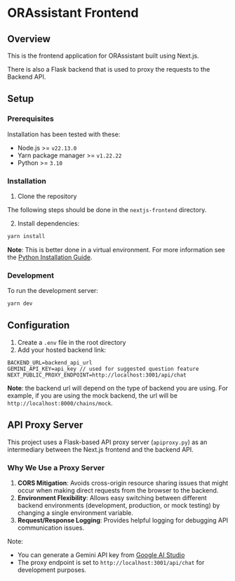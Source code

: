 # ORAssistant Frontend

## Overview

This is the frontend application for ORAssistant built using Next.js.

There is also a Flask backend that is used to proxy the requests to the Backend API.

## Setup

### Prerequisites

Installation has been tested with these:

- Node.js >= `v22.13.0`
- Yarn package manager >= `v1.22.22`
- Python >= `3.10`

### Installation

1. Clone the repository

The following steps should be done in the `nextjs-frontend` directory.

2. Install dependencies:

```bash
yarn install
```

**Note**: This is better done in a virtual environment. For more information see the [Python Installation Guide](https://packaging.python.org/en/latest/guides/installing-using-pip-and-virtual-environments/).

### Development

To run the development server:

```bash
yarn dev
```

## Configuration

1. Create a `.env` file in the root directory
2. Add your hosted backend link:

```
BACKEND_URL=backend_api_url
GEMINI_API_KEY=api_key // used for suggested question feature
NEXT_PUBLIC_PROXY_ENDPOINT=http://localhost:3001/api/chat
```

**Note**: the backend url will depend on the type of backend you are using. For example, if you are using the mock backend, the url will be `http://localhost:8000/chains/mock`.

## API Proxy Server

This project uses a Flask-based API proxy server (`apiproxy.py`) as an intermediary between the Next.js frontend and the backend API.

### Why We Use a Proxy Server

1. **CORS Mitigation**: Avoids cross-origin resource sharing issues that might occur when making direct requests from the browser to the backend.
2. **Environment Flexibility**: Allows easy switching between different backend environments (development, production, or mock testing) by changing a single environment variable.
3. **Request/Response Logging**: Provides helpful logging for debugging API communication issues.

Note:

- You can generate a Gemini API key from [Google AI Studio](https://aistudio.google.com/)
- The proxy endpoint is set to `http://localhost:3001/api/chat` for development purposes.
